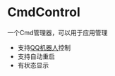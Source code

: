 # CmdControl
一个Cmd管理器，可以用于应用管理

- 支持[QQ机器人](https://github.com/Coloryr/ColorMirai)控制
- 支持自动重启
- 有状态显示
